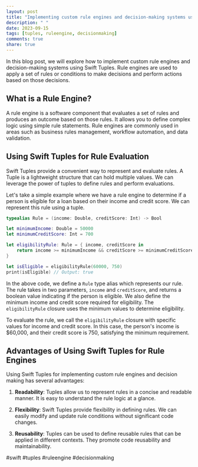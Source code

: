 ```yaml
---
layout: post
title: "Implementing custom rule engines and decision-making systems using Swift Tuples."
description: " "
date: 2023-09-15
tags: [tuples, ruleengine, decisionmaking]
comments: true
share: true
---
```


In this blog post, we will explore how to implement custom rule engines and decision-making systems using Swift Tuples. Rule engines are used to apply a set of rules or conditions to make decisions and perform actions based on those decisions.

## What is a Rule Engine?

A rule engine is a software component that evaluates a set of rules and produces an outcome based on those rules. It allows you to define complex logic using simple rule statements. Rule engines are commonly used in areas such as business rules management, workflow automation, and data validation.

## Using Swift Tuples for Rule Evaluation

Swift Tuples provide a convenient way to represent and evaluate rules. A Tuple is a lightweight structure that can hold multiple values. We can leverage the power of tuples to define rules and perform evaluations.

Let's take a simple example where we have a rule engine to determine if a person is eligible for a loan based on their income and credit score. We can represent this rule using a tuple.

```swift
typealias Rule = (income: Double, creditScore: Int) -> Bool

let minimumIncome: Double = 50000
let minimumCreditScore: Int = 700

let eligibilityRule: Rule = { income, creditScore in
    return income >= minimumIncome && creditScore >= minimumCreditScore
}

let isEligible = eligibilityRule(60000, 750)
print(isEligible) // Output: true
```

In the above code, we define a `Rule` type alias which represents our rule. The rule takes in two parameters, `income` and `creditScore`, and returns a boolean value indicating if the person is eligible. We also define the minimum income and credit score required for eligibility. The `eligibilityRule` closure uses the minimum values to determine eligibility.

To evaluate the rule, we call the `eligibilityRule` closure with specific values for income and credit score. In this case, the person's income is $60,000, and their credit score is 750, satisfying the minimum requirement.

## Advantages of Using Swift Tuples for Rule Engines

Using Swift Tuples for implementing custom rule engines and decision making has several advantages:

1. **Readability**: Tuples allow us to represent rules in a concise and readable manner. It is easy to understand the rule logic at a glance.

2. **Flexibility**: Swift Tuples provide flexibility in defining rules. We can easily modify and update rule conditions without significant code changes.

3. **Reusability**: Tuples can be used to define reusable rules that can be applied in different contexts. They promote code reusability and maintainability.

#swift #tuples #ruleengine #decisionmaking